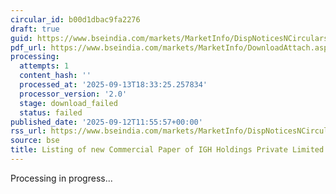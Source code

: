 ```yaml
---
circular_id: b00d1dbac9fa2276
draft: true
guid: https://www.bseindia.com/markets/MarketInfo/DispNoticesNCirculars.aspx?Noticeid={295C6156-88DA-443C-83C9-02CC2B655C1F}&noticeno=20250912-71&dt=09/12/2025&icount=71&totcount=103&flag=0
pdf_url: https://www.bseindia.com/markets/MarketInfo/DownloadAttach.aspx?id=20250912-71&attachedId=
processing:
  attempts: 1
  content_hash: ''
  processed_at: '2025-09-13T18:33:25.257834'
  processor_version: '2.0'
  stage: download_failed
  status: failed
published_date: '2025-09-12T11:55:57+00:00'
rss_url: https://www.bseindia.com/markets/MarketInfo/DispNoticesNCirculars.aspx?Noticeid={295C6156-88DA-443C-83C9-02CC2B655C1F}&noticeno=20250912-71&dt=09/12/2025&icount=71&totcount=103&flag=0
source: bse
title: Listing of new Commercial Paper of IGH Holdings Private Limited
---
```


Processing in progress...